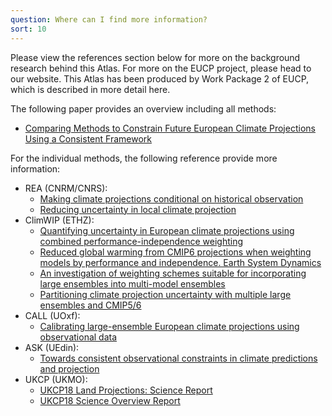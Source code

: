 ```yaml
---
question: Where can I find more information?
sort: 10
---
```


Please view the references section below for more on the background research
behind this Atlas. For more on the EUCP project, please head to our website.
This Atlas has been produced by Work Package 2 of EUCP, which is described
in more detail here.

The following paper provides an overview including all methods:

* [Comparing Methods to Constrain Future European Climate Projections Using a
  Consistent Framework](https://doi.org/10.1175/JCLI-D-19-0953.1)

For the individual methods, the following reference provide more information:

* REA (CNRM/CNRS):
    * [Making climate projections conditional on historical observation](https://doi.org/10.1126/sciadv.abc0671)
    * [Reducing uncertainty in local climate projection](https://doi.org/10.21203/rs.3.rs-364943/v1)
* ClimWIP (ETHZ):
    * [Quantifying uncertainty in European climate projections using combined performance-independence weighting](https://doi.org/10.1088/1748-9326/ab492f)
    * [Reduced global warming from CMIP6 projections when weighting models by performance and independence. Earth System Dynamics](https://doi.org/10.5194/esd-11-995-2020)
    * [An investigation of weighting schemes suitable for incorporating large ensembles into multi-model ensembles](https://doi.org/10.5194/esd-11-807-2020)
    * [Partitioning climate projection uncertainty with multiple large ensembles and CMIP5/6](https://doi.org/10.5194/esd-11-491-2020)
* CALL (UOxf):
    * [Calibrating large-ensemble European climate projections using observational data](https://doi.org/10.5194/esd-11-1033-2020)
* ASK (UEdin):
    * [Towards consistent observational constraints in climate predictions and projection](doi:10.3389/fclim.2021.678109)
* UKCP (UKMO):
    * [UKCP18 Land Projections: Science Report](https://www.metoffice.gov.uk/pub/data/weather/uk/ukcp18/science-reports/UKCP18-Land-report.pdf)
    * [UKCP18 Science Overview Report](https://www.metoffice.gov.uk/pub/data/weather/uk/ukcp18/science-reports/UKCP18-Overview-report.pdf)
